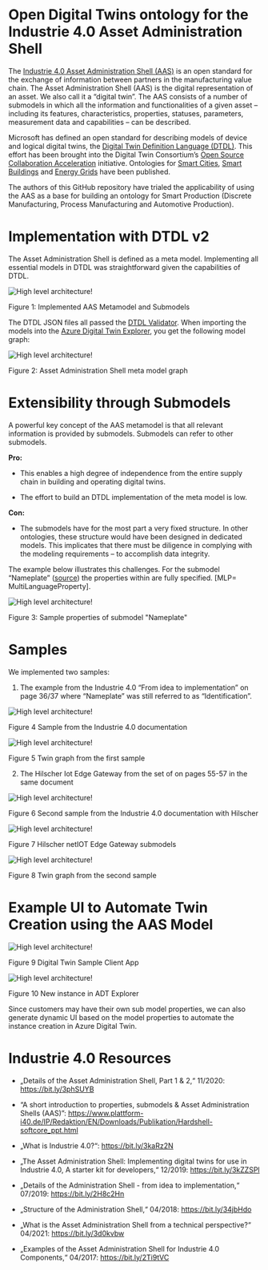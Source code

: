 # Open Digital Twins ontology for the Industrie 4.0 Asset Administration Shell

The [Industrie 4.0 Asset Administration Shell (AAS)](https://www.plattform-i40.de/IP/Redaktion/EN/Downloads/Publikation/Asset_Administration_Shell_Reading_Guide.html) is an open standard for the exchange of information between partners in the manufacturing value chain. The Asset Administration Shell (AAS) is the digital representation of an asset. We also call it a “digital twin”. The AAS consists of a number of submodels in which all the information and functionalities of a given asset – including its features, characteristics, properties, statuses, parameters, measurement data and capabilities – can be described.

Microsoft has defined an open standard for describing models of device and logical digital twins, the [Digital Twin Definition Language (DTDL)](https://github.com/Azure/opendigitaltwins-dtdl/blob/master/DTDL/v2/dtdlv2.md). This effort has been brought into the Digital Twin Consortium’s [Open Source Collaboration Acceleration](https://www.digitaltwinconsortium.org/hot-topics/open-source.htm) initiative. Ontologies for [Smart Cities](https://techcommunity.microsoft.com/t5/internet-of-things/smart-cities-ontology-for-digital-twins/ba-p/2166585), [Smart Buildings](https://techcommunity.microsoft.com/t5/internet-of-things/realestatecore-a-smart-building-ontology-for-digital-twins-is/ba-p/1914794) and [Energy Grids](https://techcommunity.microsoft.com/t5/internet-of-things/energy-grid-ontology-for-digital-twins-is-now-available/ba-p/2325134) have been published.  

The authors of this GitHub repository have trialed the applicability of using the AAS as a base for building an ontology for Smart Production (Discrete Manufacturing, Process Manufacturing and Automotive Production). 

# Implementation with DTDL v2

The Asset Administration Shell is defined as a meta model. Implementing all essential models in DTDL was straightforward given the capabilities of DTDL.  

![High level architecture!](Assets/images/Figure_1_Implemented_AAS_Metamodel_and_Submodels.png)

Figure 1: Implemented AAS Metamodel and Submodels 

The DTDL JSON files all passed the [DTDL Validator](https://github.com/Azure-Samples/DTDL-Validator). When importing the models into the [Azure Digital Twin Explorer](https://github.com/Azure-Samples/digital-twins-explorer), you get the following model graph: 

![High level architecture!](/Assets/images/Figure_2_Asset_Administration_Shell_meta_model_graph.png)

Figure 2: Asset Administration Shell meta model graph

# Extensibility through Submodels

A powerful key concept of the AAS metamodel is that all relevant information is provided by submodels. Submodels can refer to other submodels.  

**Pro:**  

- This enables a high degree of independence from the entire supply chain in building and operating digital twins. 

- The effort to build an DTDL implementation of the meta model is low. 

**Con:**  

- The submodels have for the most part a very fixed structure. In other ontologies, these structure would have been designed in dedicated models. This implicates that there must be diligence in complying with the modeling requirements – to accomplish data integrity. 

The example below illustrates this challenges. For the submodel “Nameplate” ([source](https://www.plattform-i40.de/IP/Redaktion/DE/Downloads/Publikation/Submodel_Templates-Asset_Administration_Shell-digital_nameplate.pdf?__blob=publicationFile&v=2)) the properties within are fully specified. [MLP= MultiLanguageProperty]. 

![High level architecture!](/Assets/images/Figure_3_Sample_properties_of_submodel_Nameplate.png)

Figure 3: Sample properties of submodel "Nameplate"

# Samples

We implemented two samples: 

1. The example from the Industrie 4.0 “From idea to implementation” on page 36/37 where “Nameplate” was still referred to as “Identification”.   

![High level architecture!](/Assets/images/Figure_4_Sample_from_the_Industrie_40_documentation.png)

Figure 4 Sample from the Industrie 4.0 documentation 

![High level architecture!](/Assets/images/Figure_5_Twin_graph_from_the_first_sample.png)

Figure 5 Twin graph from the first sample

2. The Hilscher Iot Edge Gateway from the set of on pages 55-57 in the same document 

![High level architecture!](/Assets/images/Figure_6_Second_sample_from_the_Industrie_40_documentation_with_Hilscher.png)

Figure 6 Second sample from the Industrie 4.0 documentation with Hilscher 

![High level architecture!](/Assets/images/Figure_7_Hilscher_netIOT_Edge_Gateway_submodels.png)

Figure 7 Hilscher netIOT Edge Gateway submodels 

![High level architecture!](/Assets/images/Figure_8_Twin_graph_from_the_second_sample.png)

Figure 8 Twin graph from the second sample

# Example UI to Automate Twin Creation using the AAS Model

![High level architecture!](/Assets/images/Figure_9.png)

Figure 9 Digital Twin Sample Client App 


![High level architecture!](/Assets/images/Figure_10.png)

Figure 10 New instance in ADT Explorer 

Since customers may have their own sub model properties, we can also generate dynamic UI based on the model properties to automate the instance creation in Azure Digital Twin. 

# Industrie 4.0 Resources 

- „Details of the Asset Administration Shell, Part 1 & 2,“ 11/2020: https://bit.ly/3phSUYB  

- “A short introduction to properties, submodels & Asset Administration Shells (AAS)”:  https://www.plattform-i40.de/IP/Redaktion/EN/Downloads/Publikation/Hardshell-softcore_ppt.html  

- „What is Industrie 4.0?“: https://bit.ly/3kaRz2N  

- „The Asset Administration Shell: Implementing digital twins for use in Industrie 4.0, A starter kit for developers,“ 12/2019: https://bit.ly/3kZZSPl   

- „Details of the Administration Shell - from idea to implementation,“ 07/2019: https://bit.ly/2H8c2Hn  

- „Structure of the Administration Shell,“ 04/2018: https://bit.ly/34jbHdo 

- „What is the Asset Administration Shell from a technical perspective?“ 04/2021: https://bit.ly/3d0kvbw  

- „Examples of the Asset Administration Shell for Industrie 4.0 Components,“ 04/2017: https://bit.ly/2Ti9tVC  
